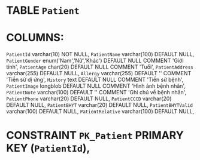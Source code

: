 # TABLE `Patient` 
# COLUMNS:
  `PatientId` varchar(10) NOT NULL,
  `PatientName` varchar(100) DEFAULT NULL,
  `PatientGender` enum('Nam','Nữ','Khác') DEFAULT NULL COMMENT 'Giới tính',
  `PatientAge` char(20) DEFAULT NULL COMMENT 'Tuổi',
  `PatientAddress` varchar(255) DEFAULT NULL,
  `Allergy` varchar(255) DEFAULT '' COMMENT 'Tiền sử dị ứng',
  `History` text DEFAULT NULL COMMENT 'Tiền sử bệnh',
  `PatientImage` longblob DEFAULT NULL COMMENT 'Hình ảnh bệnh nhân',
  `PatientNote` varchar(100) DEFAULT '' COMMENT 'Ghi chú về bệnh nhân',
  `PatientPhone` varchar(20) DEFAULT NULL,
  `PatientCCCD` varchar(20) DEFAULT NULL,
  `PatientBHYT` varchar(20) DEFAULT NULL,
  `PatientBHYTValid` varchar(100) DEFAULT NULL,
  `PatientRelative` varchar(100) DEFAULT NULL,
# CONSTRAINT `PK_Patient` PRIMARY KEY (`PatientId`),
   